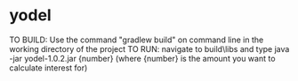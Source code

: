 # yodel

TO BUILD:
    Use the command "gradlew build" on command line in the working directory of the project
TO RUN:
    navigate to build\libs and type java -jar yodel-1.0.2.jar {number}
    (where {number} is the amount you want to calculate interest for)